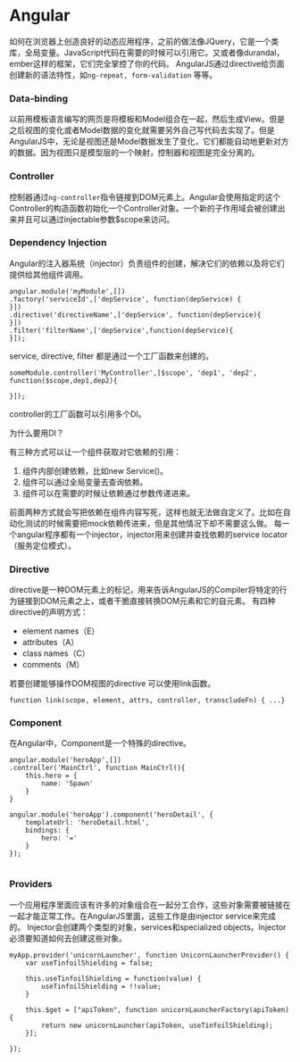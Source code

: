 Angular
=======

如何在浏览器上创造良好的动态应用程序，之前的做法像JQuery，它是一个类库，全局变量。JavaScript代码在需要的时候可以引用它。又或者像durandal，ember这样的框架，它们完全掌控了你的代码。
AngularJS通过directive给页面创建新的语法特性，如`ng-repeat, form-validation` 等等。

### Data-binding
以前用模板语言编写的网页是将模板和Model组合在一起，然后生成View。但是之后视图的变化或者Model数据的变化就需要另外自己写代码去实现了。但是AngularJS中，无论是视图还是Model数据发生了变化，它们都能自动地更新对方的数据。因为视图只是模型层的一个映射，控制器和视图是完全分离的。

### Controller
控制器通过`ng-controller`指令链接到DOM元素上。Angular会使用指定的这个Controller的构造函数初始化一个Controller对象。一个新的子作用域会被创建出来并且可以通过injectable参数$scope来访问。

### Dependency Injection

Angular的注入器系统（injector）负责组件的创建，解决它们的依赖以及将它们提供给其他组件调用。

```
angular.module('myModule',[])
.factory('serviceId',['depService', function(depService) {
}])
.directive('directiveName',['depService', function(depService){
}])
.filter('filterName',['depService',function(depService){
}]);
```

service, directive, filter 都是通过一个工厂函数来创建的。


```
someModule.controller('MyController',[$scope', 'dep1', 'dep2', function($scope,dep1,dep2){

}]);
```

controller的工厂函数可以引用多个DI。

为什么要用DI？

有三种方式可以让一个组件获取对它依赖的引用：
1. 组件内部创建依赖，比如new Service()。
2. 组件可以通过全局变量去查询依赖。
3. 组件可以在需要的时候让依赖通过参数传递进来。

前面两种方式就会写把依赖在组件内容写死，这样也就无法做自定义了。比如在自动化测试的时候需要把mock依赖传进来，但是其他情况下却不需要这么做。
每一个angular程序都有一个injector，injector用来创建并查找依赖的service locator（服务定位模式）。

### Directive
directive是一种DOM元素上的标记，用来告诉AngularJS的Compiler将特定的行为链接到DOM元素之上，或者干脆直接转换DOM元素和它的自元素。
有四种directive的声明方式：
* element names（E）
* attributes（A）
* class names（C）
* comments（M）

若要创建能够操作DOM视图的directive 可以使用link函数。
```
function link(scope, element, attrs, controller, transcludeFn) { ...}
```

### Component

在Angular中，Component是一个特殊的directive。
```
angular.module('heroApp',[])
.controller('MainCtrl', function MainCtrl(){
    this.hero = {
        name: 'Spawn'
    }
}

angular.module('heroApp').component('heroDetail', {
    templateUrl: 'heroDetail.html',
    bindings: {
        hero: '='
    }
});
    
```

### Providers

一个应用程序里面应该有许多的对象组合在一起分工合作，这些对象需要被链接在一起才能正常工作。在AngularJS里面，这些工作是由injector service来完成的。
Injector会创建两个类型的对象，services和specialized objects。Injector必须要知道如何去创建这些对象。

```
myApp.provider('unicornLauncher', function UnicornLauncherProvider() {
    var useTinfoilShielding = false;
    
    this.useTinfoilShielding = function(value) {
        useTinfoilShielding = !!value;
    }
    
    this.$get = ["apiToken", function unicornLauncherFactory(apiToken) {
        return new unicornLauncher(apiToken, useTinfoilShielding);
    }];
    
});
```
